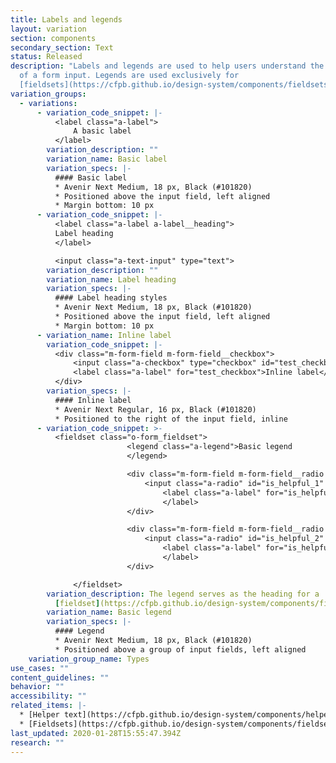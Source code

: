 ```yaml
---
title: Labels and legends
layout: variation
section: components
secondary_section: Text
status: Released
description: "Labels and legends are used to help users understand the meaning
  of a form input. Legends are used exclusively for
  [fieldsets](https://cfpb.github.io/design-system/components/fieldsets). "
variation_groups:
  - variations:
      - variation_code_snippet: |-
          <label class="a-label">
              A basic label
          </label>
        variation_description: ""
        variation_name: Basic label
        variation_specs: |-
          #### Basic label
          * Avenir Next Medium, 18 px, Black (#101820)
          * Positioned above the input field, left aligned
          * Margin bottom: 10 px
      - variation_code_snippet: |-
          <label class="a-label a-label__heading">
          Label heading
          </label>

          <input class="a-text-input" type="text">
        variation_description: ""
        variation_name: Label heading
        variation_specs: |-
          #### Label heading styles
          * Avenir Next Medium, 18 px, Black (#101820)
          * Positioned above the input field, left aligned
          * Margin bottom: 10 px
      - variation_name: Inline label
        variation_code_snippet: |-
          <div class="m-form-field m-form-field__checkbox">
              <input class="a-checkbox" type="checkbox" id="test_checkbox">
              <label class="a-label" for="test_checkbox">Inline label</label>
          </div>
        variation_specs: |-
          #### Inline label
          * Avenir Next Regular, 16 px, Black (#101820)
          * Positioned to the right of the input field, inline
      - variation_code_snippet: >-
          <fieldset class="o-form_fieldset">
                          <legend class="a-legend">Basic legend
                          </legend>

                          <div class="m-form-field m-form-field__radio m-form-field__lg-target">
                              <input class="a-radio" id="is_helpful_1" type="radio" name="is_helpful" value="1">
                                  <label class="a-label" for="is_helpful_1">Inline label
                                  </label>
                          </div>

                          <div class="m-form-field m-form-field__radio m-form-field__lg-target">
                              <input class="a-radio" id="is_helpful_2" type="radio" name="is_helpful" value="0">
                                  <label class="a-label" for="is_helpful_2">Inline label
                                  </label>
                          </div>

              </fieldset>
        variation_description: The legend serves as the heading for a
          [fieldset](https://cfpb.github.io/design-system/components/fieldsets).
        variation_name: Basic legend
        variation_specs: |-
          #### Legend
          * Avenir Next Medium, 18 px, Black (#101820)
          * Positioned above a group of input fields, left aligned
    variation_group_name: Types
use_cases: ""
content_guidelines: ""
behavior: ""
accessibility: ""
related_items: |-
  * [Helper text](https://cfpb.github.io/design-system/components/helper-text)
  * [Fieldsets](https://cfpb.github.io/design-system/components/fieldsets)
last_updated: 2020-01-28T15:55:47.394Z
research: ""
---
```

